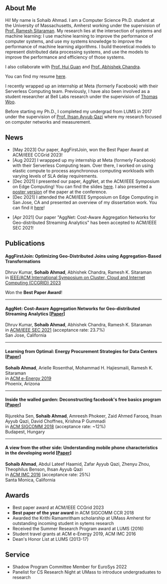 ## About Me

Hi! My name is Sohaib Ahmad. I am a Computer Science Ph.D. student at the University of Massachusetts, Amherst working under the supervision of [Prof. Ramesh Sitaraman](https://groups.cs.umass.edu/ramesh/). My research lies at the intersection of systems and machine learning: I use machine learning to improve the performance of computer systems, and use my systems knowledge to improve the performance of machine learning algorithms. I build theoretical models to represent distributed data processing systems, and use the models to improve the performance and efficiency of those systems.

I also collaborate with [Prof. Hui Guan](https://guanh01.github.io/) and  [Prof. Abhishek Chandra](https://www-users.cs.umn.edu/~chandra/).

You can find my resume [here](https://drive.google.com/file/d/1m_dPMSew2gCv2PwIa7aJ1I368gsuPkVV/view?usp=sharing).

I recently wrapped up an internship at Meta (formerly Facebook) with their Serverless Computing team. Previously, I have also been involved as a student researcher at Bell Labs research under the supervision of [Thomas Woo](https://www.bell-labs.com/about/researcher-profiles/thomaswoo/#gref).

Before starting my Ph.D., I completed my undergrad from LUMS in 2017 under the supervision of [Prof. Ihsan Ayyub Qazi](https://web.lums.edu.pk/~ihsan/) where my research focused on computer networks and measurement.

## News

- \[May 2023] Our paper, AggFirstJoin, won the Best Paper Award at ACM/IEEE CCGrid 2023!
- \[Aug 2022] I wrappped up my internship at Meta (formerly Facebook) with their Serverless Computing team. Over there, I worked on using elastic compute to process asynchronous computing workloads with varying levels of SLA delay requirements.
- \[Dec 2021] I presented our paper, AggNet, at the ACM/IEEE Symposium on Edge Computing! You can find the slides [here](https://docs.google.com/presentation/d/1rYKvqSYF6Hzp3akycAFhhCMzwHYDoyhA/edit?usp=sharing&ouid=118429391061954035556&rtpof=true&sd=true). I also presented a [poster version](https://drive.google.com/file/d/1uzl7xuU3iQRNXTVWAooH0tZnhBRe8tmq/view?usp=sharing) of the paper at the conference.
- \[Dec 2021] I attended the ACM/IEEE Symposium on Edge Computing in San Jose, CA and presented an overview of my dissertation work. You can find it [here](https://docs.google.com/presentation/d/1zpZPCSeoudXF2qEwwm-WJMDjcYV0TUTU/edit?usp=sharing&ouid=118429391061954035556&rtpof=true&sd=true)!
<!-- - \[Sep 2021] Super excited to share that I will be spending the summer of 2022 as a PhD intern at Facebook! I will be joining their Serverless Computing group in Seattle, and I cannot wait for all the exciting challenges I will get to tackle. -->
<!-- - \[Aug 2021] I wrapped up my work as a research intern at Bell Labs and am excited to share that I will continue to collaborate with them over the coming year! -->
<!-- - \[May 2021] I will be spending my summer as a research intern at Bell Labs  -->
- \[Apr 2021] Our paper "AggNet: Cost-Aware Aggregation Networks for Geo-distributed Streaming Analytics" has been accepted to ACM/IEEE SEC 2021!
<!-- - \[Aug 2020] I wrapped up my work as a research intern at Bell Labs and am excited to share that I will continue to collaborate with them over the coming year! -->
<!-- - Our paper "Learning from Optimal: Energy Procurement Strategies for Data Centers" was accepted to ACM e-Energy 2019! I also received a student travel grant to present my work at the conference. -->


## Publications

#### AggFirstJoin: Optimizing Geo-Distributed Joins using Aggregation-Based Transformations 
Dhruv Kumar, **Sohaib Ahmad**, Abhishek Chandra, Ramesh K. Sitaraman  
in [IEEE/ACM International Symposium on Cluster, Cloud and Internet Computing (CCGRID) 2023
](https://ccgrid2023.iisc.ac.in/)

Won the **Best Paper Award**!

---

#### AggNet: Cost-Aware Aggregation Networks for Geo-distributed Streaming Analytics \[[Paper](https://groups.cs.umass.edu/ramesh/wp-content/uploads/sites/3/2021/06/sec21-final80.pdf)]
Dhruv Kumar, **Sohaib Ahmad**, Abhishek Chandra, Ramesh K. Sitaraman  
in [ACM/IEEE SEC 2021](http://acm-ieee-sec.org/2021/) (acceptance rate: 23.7%)  
San Jose, California

---

#### Learning from Optimal: Energy Procurement Strategies for Data Centers \[[Paper](https://groups.cs.umass.edu/ramesh/wp-content/uploads/sites/3/2019/12/Learning-from-Optimal-Energy-Procurement-Strategies-for-Data-Centers.pdf)]
**Sohaib Ahmad**, Arielle Rosenthal, Mohammad H. Hajiesmaili, Ramesh K. Sitaraman  
in [ACM e-Energy 2019](https://energy.acm.org/conferences/eenergy/2019/)  
Phoenix, Arizona

---

#### Inside the walled garden: Deconstructing facebook's free basics program \[[Paper](https://pubs.cs.uct.ac.za/id/eprint/1255/1/sigcomm-ccr-paper115.pdf)]
Rijurekha Sen, **Sohaib Ahmad**, Amreesh Phokeer, Zaid Ahmed Farooq, Ihsan Ayyub Qazi, David Choffnes, Krishna P Gummadi  
in [ACM SIGCOMM 2018](https://conferences.sigcomm.org/sigcomm/2018/) (acceptance rate: ~12%)   
Budapest, Hungary

---

#### A view from the other side: Understanding mobile phone characteristics in the developing world \[[Paper](http://static.cs.brown.edu/people/tab/papers/IMC16.pdf)]
**Sohaib Ahmad**, Abdul Lateef Haamid, Zafar Ayyub Qazi, Zhenyu Zhou, Theophilus Benson, Ihsan Ayyub Qazi  
in [ACM IMC 2016](http://conferences2.sigcomm.org/imc/2016/) (acceptance rate: 25%)  
Santa Monica, California

<!-- 
---

More
- ACM SIGMETRICS (poster) -->

## Awards

- Best paper award at ACM/IEEE CCGrid 2023
- **Best paper of the year award** in ACM SIGCOMM CCR 2018
- Awarded the Krithi Ramamritham scholarship at UMass Amherst for outstanding incoming student in sytems research
- Received the Summer Research Program award at LUMS (2016)
- Student travel grants at ACM e-Energy 2019, ACM IMC 2016
- Dean's Honor List at LUMS (2013-17)

## Service

- Shadow Program Committee Member for EuroSys 2022
- Panelist for CS Research Night at UMass to introduce undergraduates to research 

<!-- 
## Welcome to GitHub Pages

You can use the [editor on GitHub](https://github.com/sohaibahmad759/sohaib.github.io/edit/gh-pages/index.md) to maintain and preview the content for your website in Markdown files.

Whenever you commit to this repository, GitHub Pages will run [Jekyll](https://jekyllrb.com/) to rebuild the pages in your site, from the content in your Markdown files.

### Markdown

Markdown is a lightweight and easy-to-use syntax for styling your writing. It includes conventions for

```markdown
Syntax highlighted code block

# Header 1
## Header 2
### Header 3

- Bulleted
- List

1. Numbered
2. List

**Bold** and _Italic_ and `Code` text

[Link](url) and ![Image](src)
```

For more details see [GitHub Flavored Markdown](https://guides.github.com/features/mastering-markdown/).

### Jekyll Themes

Your Pages site will use the layout and styles from the Jekyll theme you have selected in your [repository settings](https://github.com/sohaibahmad759/sohaib.github.io/settings/pages). The name of this theme is saved in the Jekyll `_config.yml` configuration file.

### Support or Contact

Having trouble with Pages? Check out our [documentation](https://docs.github.com/categories/github-pages-basics/) or [contact support](https://support.github.com/contact) and we’ll help you sort it out. -->
